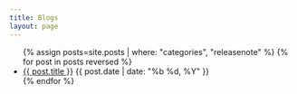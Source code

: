 ```yaml
---
title: Blogs
layout: page
---
```


<section>
    <ul class="post-list">
        {% assign posts=site.posts | where: "categories", "releasenote" %}
        {% for post in posts reversed %}
        <li>
            <a href="{{ post.url | prepend: site.baseurl | prepend: site.url }}">{{ post.title }}</a> <time datetime="{{ post.date | date_to_xmlschema }}">{{ post.date | date: "%b %d, %Y" }}</time>
        </li>
        {% endfor %}
    </ul>
</section>